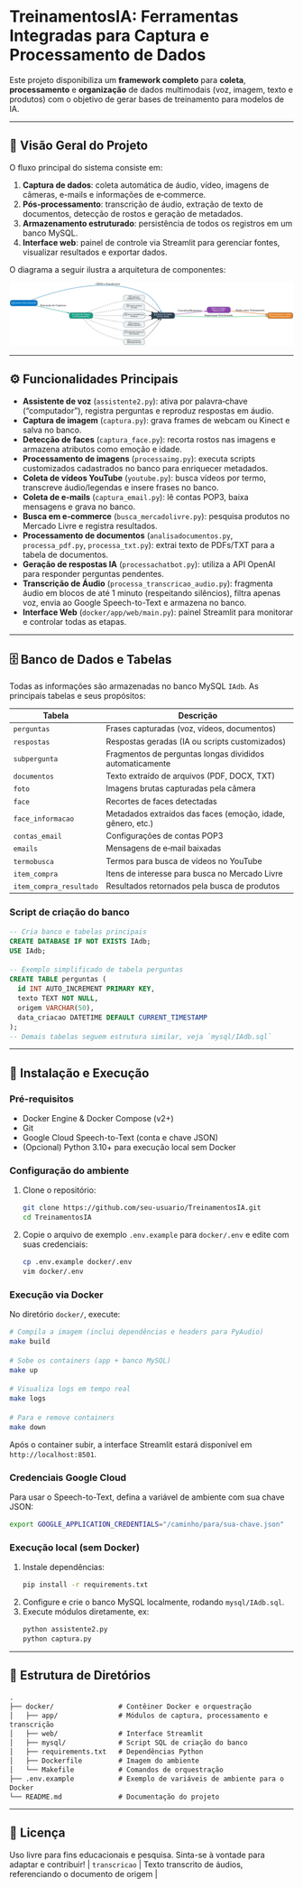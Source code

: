 # TreinamentosIA: Ferramentas Integradas para Captura e Processamento de Dados

Este projeto disponibiliza um **framework completo** para **coleta**, **processamento** e **organização** de dados multimodais (voz, imagem, texto e produtos) com o objetivo de gerar bases de treinamento para modelos de IA.

---

## 📖 Visão Geral do Projeto

O fluxo principal do sistema consiste em:

1. **Captura de dados**: coleta automática de áudio, vídeo, imagens de câmeras, e-mails e informações de e‑commerce.
2. **Pós‑processamento**: transcrição de áudio, extração de texto de documentos, detecção de rostos e geração de metadados.
3. **Armazenamento estruturado**: persistência de todos os registros em um banco MySQL.
4. **Interface web**: painel de controle via Streamlit para gerenciar fontes, visualizar resultados e exportar dados.

O diagrama a seguir ilustra a arquitetura de componentes:

![Arquitetura do Projeto](Diagrama_Ferramentas_Treinamento_Comercial.png)

---

## ⚙️ Funcionalidades Principais

- **Assistente de voz** (`assistente2.py`): ativa por palavra‑chave (“computador”), registra perguntas e reproduz respostas em áudio.
- **Captura de imagem** (`captura.py`): grava frames de webcam ou Kinect e salva no banco.
- **Detecção de faces** (`captura_face.py`): recorta rostos nas imagens e armazena atributos como emoção e idade.
- **Processamento de imagens** (`processaimg.py`): executa scripts customizados cadastrados no banco para enriquecer metadados.
- **Coleta de vídeos YouTube** (`youtube.py`): busca vídeos por termo, transcreve áudio/legendas e insere frases no banco.
- **Coleta de e‑mails** (`captura_email.py`): lê contas POP3, baixa mensagens e grava no banco.
- **Busca em e‑commerce** (`busca_mercadolivre.py`): pesquisa produtos no Mercado Livre e registra resultados.
- **Processamento de documentos** (`analisadocumentos.py`, `processa_pdf.py`, `processa_txt.py`): extrai texto de PDFs/TXT para a tabela de documentos.
- **Geração de respostas IA** (`processachatbot.py`): utiliza a API OpenAI para responder perguntas pendentes.
- **Transcrição de Áudio** (`processa_transcricao_audio.py`): fragmenta áudio em blocos de até 1 minuto (respeitando silêncios), filtra apenas voz, envia ao Google Speech-to-Text e armazena no banco.
- **Interface Web** (`docker/app/web/main.py`): painel Streamlit para monitorar e controlar todas as etapas.

---

## 🗄️ Banco de Dados e Tabelas

Todas as informações são armazenadas no banco MySQL `IAdb`. As principais tabelas e seus propósitos:

| Tabela                   | Descrição                                                             |
|--------------------------|-----------------------------------------------------------------------|
| `perguntas`             | Frases capturadas (voz, vídeos, documentos)                           |
| `respostas`             | Respostas geradas (IA ou scripts customizados)                        |
| `subpergunta`           | Fragmentos de perguntas longas divididos automaticamente              |
| `documentos`            | Texto extraído de arquivos (PDF, DOCX, TXT)                           |
| `foto`                  | Imagens brutas capturadas pela câmera                                 |
| `face`                  | Recortes de faces detectadas                                          |
| `face_informacao`       | Metadados extraídos das faces (emoção, idade, gênero, etc.)           |
| `contas_email`          | Configurações de contas POP3                                          |
| `emails`                | Mensagens de e‑mail baixadas                                          |
| `termobusca`            | Termos para busca de vídeos no YouTube                                |
| `item_compra`           | Itens de interesse para busca no Mercado Livre                        |
| `item_compra_resultado` | Resultados retornados pela busca de produtos                          |

### Script de criação do banco

```sql
-- Cria banco e tabelas principais
CREATE DATABASE IF NOT EXISTS IAdb;
USE IAdb;

-- Exemplo simplificado de tabela perguntas
CREATE TABLE perguntas (
  id INT AUTO_INCREMENT PRIMARY KEY,
  texto TEXT NOT NULL,
  origem VARCHAR(50),
  data_criacao DATETIME DEFAULT CURRENT_TIMESTAMP
);
-- Demais tabelas seguem estrutura similar, veja `mysql/IAdb.sql`
```

---

## 🚀 Instalação e Execução

### Pré-requisitos

- Docker Engine & Docker Compose (v2+)
- Git
- Google Cloud Speech-to-Text (conta e chave JSON)
- (Opcional) Python 3.10+ para execução local sem Docker

### Configuração do ambiente

1. Clone o repositório:
   ```bash
   git clone https://github.com/seu-usuario/TreinamentosIA.git
   cd TreinamentosIA
   ```
2. Copie o arquivo de exemplo `.env.example` para `docker/.env` e edite com suas credenciais:
   ```bash
   cp .env.example docker/.env
   vim docker/.env
   ```

### Execução via Docker

No diretório `docker/`, execute:

```bash
# Compila a imagem (inclui dependências e headers para PyAudio)
make build

# Sobe os containers (app + banco MySQL)
make up

# Visualiza logs em tempo real
make logs

# Para e remove containers
make down
```

Após o container subir, a interface Streamlit estará disponível em `http://localhost:8501`.

### Credenciais Google Cloud
Para usar o Speech-to-Text, defina a variável de ambiente com sua chave JSON:
```bash
export GOOGLE_APPLICATION_CREDENTIALS="/caminho/para/sua-chave.json"
```

### Execução local (sem Docker)

1. Instale dependências:
   ```bash
   pip install -r requirements.txt
   ```
2. Configure e crie o banco MySQL localmente, rodando `mysql/IAdb.sql`.
3. Execute módulos diretamente, ex:
   ```bash
   python assistente2.py
   python captura.py
   ```

---

## 📂 Estrutura de Diretórios

```
.
├── docker/                # Contêiner Docker e orquestração
│   ├── app/               # Módulos de captura, processamento e transcrição
│   ├── web/               # Interface Streamlit
│   ├── mysql/             # Script SQL de criação do banco
│   ├── requirements.txt   # Dependências Python
│   ├── Dockerfile         # Imagem do ambiente
│   └── Makefile           # Comandos de orquestração
├── .env.example           # Exemplo de variáveis de ambiente para o Docker
└── README.md              # Documentação do projeto
```

---

## 📝 Licença

Uso livre para fins educacionais e pesquisa. Sinta-se à vontade para adaptar e contribuir!
| `transcricao`           | Texto transcrito de áudios, referenciando o documento de origem       |

